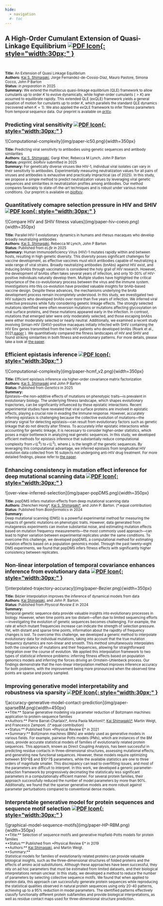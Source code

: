 ```yaml
---
hide:
  - navigation
  #- toc
---
```


## A High-Order Cumulant Extension of Quasi-Linkage Equilibrium [![PDF Icon](img/pdf_icon.png){: style="width:30px;" }](papers/exQLE-Sep13-2025.pdf)
<!--[Efficient epistasis inference reveals evolutionary constraints :fontawesome-solid-paperclip:{ .small-icon }](https://doi.org/10.1101/2024.10.14.618287)<br> -->
<small><br>

**Title:** An Extension of Quasi Linkage Equilibrium<br> 
**Authors:** <u>Kai S. Shimagaki</u>, Jorge Fernandez-de-Cossio-Diaz, Mauro Pastore, Simona Cocco, John P Barton<br> 
**Status:**  *in preparation* in 2025<br>
**Summary:**
We extend the multilocus quasi-linkage equilibrium (QLE) framework to allow cumulants up to order $K$ to evolve dynamically, while higher-order cumulants ($>K$) are assumed to equilibrate rapidly. This extended QLE (exQLE) framework yields a general equation of motion for cumulants up to order $K$, which parallels the standard QLE dynamics (recovered when $K = 1$). We also applied the exQLE framework to infer fitness parameters from temporal sequence data. Our preprint is available on [*arXiv*](https://arxiv.org/abs/2509.10987). 


## Predicting viral sensitivity [![PDF Icon](img/pdf_icon.png){: style="width:30px;" }](papers/viral-sensitivity-prediction.pdf)
<!--[Efficient epistasis inference reveals evolutionary constraints :fontawesome-solid-paperclip:{ .small-icon }](https://doi.org/10.1101/2024.10.14.618287)<br> -->
</small >
	![Computational-complexity](img/paper-ic50.png){width=350px}
<small><br>

**Title:** Predicting viral sensitivity to antibodies using genetic sequences and antibody similarities<br> 
**Authors:** <u>Kai S. Shimagaki</u>, Gargi Kher, Rebecca M Lynch, John P Barton<br> 
**Status:**  *preprint, bioRxiv* submitted in 2025<br>
**Summary:**
For genetically diverse viruses like HIV-1, individual viral isolates can vary in their sensitivity to antibodies. Experimentally measuring neutralization values for all pairs of viruses and antibodies is exhaustive and practically impractical (as of 2025). In this study, we propose a simple method to predict neutralization values by leveraging viral genetic sequences and similarities in neutralization profiles among antibodies. Our method compares favorably to state-of-the-art techniques and is robust under various model conditions. Our preprint is available on [*bioRxiv*](https://elifesciences.org/reviewed-preprints/105466). 


## Quantitatively comapre selection pressure in HIV and SHIV [![PDF Icon](img/pdf_icon.png){: style="width:30px;" }](papers/HIV-antibody-coevolution.pdf)
<!--[Quantitatively comapre selection pressure in HIV and SHIV :fontawesome-solid-paperclip:{ .small-icon }](https://doi.org/10.1101/2024.07.12.603090)<br> 
-->
<!--
<div style="display: flex; align-items: center; gap: 20px;" markdown="1">
  ![Alt text for image](img/paper-hiv-coevo.png){ width=350px }
  <p style="margin: 0;">
Lorem ipsum dolor sit amet, consectetur adipiscing elit. Sed do eiusmod tempor incididunt ut labore et dolore magna aliqua. Ut enim ad minim veniam, quis nostrud exercitation ullamco laboris nisi ut aliquip ex ea commodo consequat.
</p>
</div>
-->

</small >
	![Compare HIV and SHIV fitness values](img/paper-hiv-coevo.png){width=350px}
<small><br>

**Title:** Parallel HIV-1 evolutionary dynamics in humans and rhesus macaques who develop broadly neutralizing antibodies<br> 
**Authors:** <u>Kai S. Shimagaki</u>, Rebecca M Lynch, John P Barton<br> 
**Status:**  Published from *eLife* in 2025<br>
**Summary:**
 Human Immunodeficiency Virus (HIV)-1 mutates rapidly within and between hosts, resulting in high genetic diversity. This diversity poses significant challenges for vaccine development, as effective vaccines must elicit antibodies capable of neutralizing a wide range of viral strains. Broadly neutralizing antibodies (bnAbs) against HIV exist, and inducing bnAbs through vaccination is considered the holy grail of HIV research. However, the development of bnAbs often takes several years of infection, and only 10-30% of HIV-positive individuals naturally develop them.
Multiple studies have highlighted the critical importance of the co-evolutionary process between the virus and the immune system. Investigations into this co-evolution have provided valuable insights for bnAb-based vaccine design. Despite these advances, the mechanisms underlying the bnAb development process remain incompletely understood.
In this study, we investigated two HIV subjects who developed bnAbs over more than five years of infection. We inferred viral selective pressures while fully considering genetic linkage effects. The strongly selected mutations identified were often reversion mutations or mutations affecting glycosylation on viral surface proteins, and these mutations appeared early in the infection. In contrast, mutations that emerged later were only moderately selected, and those escaping bnAbs were either moderately selected or nearly neutral.
Additionally, we examined a recent study involving Simian-HIV (SHIV)-positive macaques initially infected with SHIV containing the HIV Env genes transmitted from the two HIV patients who developed bnAbs (Roark et al., 2021,[paper](https://www.science.org/doi/10.1126/science.abd2638) ). We quantitatively compared the fitness landscapes of HIV and SHIV and found striking similarities in both fitness and evolutionary patterns. For more details, please take a look at [the paper](https://elifesciences.org/reviewed-preprints/105466). 


## Efficient epistasis inference [![PDF Icon](img/pdf_icon.png){: style="width:30px;" }](papers/HCMF.pdf)
<!--[Efficient epistasis inference reveals evolutionary constraints :fontawesome-solid-paperclip:{ .small-icon }](https://doi.org/10.1101/2024.10.14.618287)<br> -->
</small >
	![Computational-complexity](img/paper-hcmf_v2.png){width=350px}
<small><br>

**Title:** Efficient epistasis inference via higher-order covariance matrix factorization<br> 
**Authors:** <u>Kai S. Shimagaki</u> and John P Barton<br> 
**Status:**  Published from *Genetics* in 2025<br>
**Summary:**  
 Epistasis—the non-additive effects of mutations on phenotypic traits—is prevalent in evolutionary biology. The underlying fitness landscape, which shapes evolutionary trajectories, can be significantly influenced by these epistatic interactions. Recent experimental studies have revealed that viral surface proteins are involved in epistatic effects, playing a crucial role in evading the immune response. However, accurately inferring epistasis is challenging because the collective evolution of mutations—the primary signal for detecting epistasis—can result from evolutionary factors such as genetic linkage that do not directly alter fitness. To accurately infer epistatic interactions while accounting for genetic linkage, it is necessary to consider higher-order statistics, which poses a major bottleneck in analyzing real genetic sequences.
In this study, we developed efficient methods for epistasis inference that substantially reduce computational complexity from $\mathcal{O}(L^6)$ to $\mathcal{O}(L^2)$, where $L$ is the length of the genetic sequences. By leveraging this computational advantage, we inferred epistasis from longitudinal HIV evolution data collected from 16 subjects not undergoing anti-HIV drug treatment. For more detailed findings, please refer to [the paper](https://doi.org/10.1101/2024.10.14.618287).



## Enhancing consistency in mutation effect inference for deep mutational scanning data [![PDF Icon](img/pdf_icon.png){: style="width:30px;" }](papers/popDMS.pdf)
<!-- Enhancing consistency in mutation effect inference for deep mutational scanning data :fontawesome-solid-paperclip:{ .small-icon }](https://doi.org/10.1103/PhysRevE.107.024116)<br> --> 
</small >
	![over-view-inferred-selection](img/paper-popDMS.png){width=350px}
<small><br>

**Title:** popDMS infers mutation effects from deep mutational scanning data<br> 
**Authors:** Zhenchen Hong\*, <u>Kai S. Shimagaki\*</u>, and John P. Barton. (\*:equal contribution)<br> 
**Status:**  Published from *Bioinformatics* in 2024<br>
**Summary:**  
Deep mutational scanning (DMS) is a powerful experimental method for measuring the impacts of genetic mutations on phenotypic traits. However, data generated from mutagenesis experiments can involve substantial noise, and estimating mutation effects based on mutation frequency measurements—the most commonly used approach—can lead to higher variation between experimental replicates under the same conditions. To overcome this challenge, we developed popDMS, a computational method for estimating mutation effects based on a population genomics model. Through the past twenty-eight DMS experiments, we found that popDMS infers fitness effects with significantly higher consistency between replicates.
  
## Non-linear interpolation of temporal covariance enhances inference from evolutionary data [![PDF Icon](img/pdf_icon.png){: style="width:30px;" }](papers/Bezier-interpolation.pdf)
<!--[Non-linear interpolation of temporal covariance enhances inference from evolutionary data :fontawesome-solid-paperclip:{ .small-icon }](https://doi.org/10.1103/PhysRevE.107.024116) -->
</small >
	![interpolated-trajectory-accuracy](img/paper-Bezier.png){width=350px}
<small><br>

**Title:** Bézier interpolation improves the inference of dynamical models from data<br> 
**Authors:** <u>Kai Shimagaki</u>, and John P. Barton.<br> 
**Status:**  Published from *Physical Review E* in 2024<br>
**Summary:**  
Temporal genetic sequence data provide valuable insights into evolutionary processes in biology. However, when time points are too distant—often due to limited sequencing efforts—investigating the evolution of genetic sequences becomes challenging. For example, the rate at which mutant frequencies increase can indicate the strength of selection pressure. Yet, with distant and sparse time points, information about the rapidity of frequency changes is lost.
To overcome this challenge, we developed a generic method to interpolate evolutionary data for individual mutations, taking into account that the true mutation frequency dynamics are non-linear and smooth. This method simultaneously interpolates both the covariance of mutations and their frequencies, allowing for straightforward integration over the course of evolution.
We applied this interpolation framework to two types of statistical inference problems: inferring fitness effects based on population genomics models and inferring the forces driving an Ornstein-Uhlenbeck process. Our findings demonstrate that the non-linear interpolation method improves inference accuracy for both problems, with the improvement being more pronounced when the observed time points are sparse and poorly sampled.


## Improving generative model interpretability and robustness via sparsity [![PDF Icon](img/pdf_icon.png){: style="width:30px;" }](papers/sparse-BM.pdf)
<!-- [Improving generative model interpretability and robustness via sparsity :fontawesome-solid-paperclip:{ .small-icon }](https://doi.org/10.1103/PhysRevE.104.024407) -->
</small >
	![accuracy-generative-model-contact-prediction](img/paper-sparseBM.png){width=450px}
<small><br>
**Title:** Sparse generative modeling via parameter reduction of Boltzmann machines: application to protein-sequence families<br> 
**Authors:** Pierre Barrat-Charlaix\*, Anna Paola Muntoni\*, <u>Kai Shimagaki\*</u>, Martin Weigt, and Francesco Zamponi. (\*:equal contribution)<br> 
**Status:**  Published from *Physical Review E* in 2021<br>
**Summary:**  
Boltzmann machines (BMs) are widely used as generative models in various fields. For example, pairwise Potts models (PMs), which are instances of the BM class, provide accurate statistical models of families of evolutionarily related protein sequences. This approach, known as Direct Coupling Analysis, has been successful in predicting residue contacts in three-dimensional structures, assessing mutational effects, and generating new functional sequences. However, these models require optimizing between $10^6$ and $10^7$ parameters, while the available statistics are one to three orders of magnitude smaller. This discrepancy can lead to overfitting issues, and most of the parameters are difficult to interpret.
In this work, we developed a generic parameter-reduction framework by progressively decimating the statistically less significant parameters in a computationally efficient manner. For several protein families, their approach successfully reduced the number of model parameters by more than 90%. Additionally, we found that the sparser generative models are more robust against parameter perturbations compared to conventional dense models.


## Interpretable generative model for protein sequences and sequence motif selection [![PDF Icon](img/pdf_icon.png){: style="width:30px;" }](papers/Hopfield-Potts.pdf)
<!-- Interpretable generative model for protein sequences and sequence motif selection :fontawesome-solid-paperclip:{ .small-icon }](https://doi.org/10.1103/PhysRevE.100.032128) -->
</small >
	![graphical-model-sequence-motifs](img/paper-HP-RBM.png){width=350px}
<small><br>
**Title:** Selection of sequence motifs and generative Hopfield-Potts models for protein families<br> 
**Status:**  Published from *Physical Review E* in 2019<br>
**Authors:** <u>Kai Shimagaki</u>, and Martin Weigt.<br>
**Summary:** <br> 
Statistical models for families of evolutionarily related proteins can provide valuable biological insights, such as the three-dimensional structures of folded proteins and the effects of amino acid substitutions. Although these approaches have been successful, they rely on ad hoc parameters that must be estimated from limited datasets, and their biological interpretations remain unclear. In this study, we developed a method to reduce the number of parameters by selecting collective sequence motifs. We found that when applied to protein data, this approach can successfully generate protein sequences while reproducing the statistical qualities observed in natural protein sequences using only 20-40 patterns, achieving up to a 95% reduction in model parameters. The identified patterns effectively classify functionally different protein subfamilies and provide biological interpretations, as well as residue contact maps used for three-dimensional structure prediction.







<!-- 
<div class="grid cards" style="text-align: left; margin-top: 20px;" markdown>
<img src="img/kai_shimagaki_port.jpg" alt="Kai" style="max-width: 400px; height: auto;">
<div style="display: flex; align-items: center; gap: 20px;" markdown="1">
  ![Alt text for image](img/paper-hiv-coevo.png){ width=350px }
<br>
    __Kai Shimagaki__&nbsp;&nbsp;
    <small>
    [:fontawesome-brands-google-scholar:{ .middle }](https://scholar.google.com/citations?user=BJF41UIAAAAJ&hl=en) 
    [:fontawesome-brands-github:{ .middle }](https://github.com/shimagaki)<br>
    </small>
      Some description about Kai Shimagaki goes here. This text will appear to the right of the image and will adjust based on screen size.
**Status:**  Published from *Physical Review E* in 2019<br>
**Authors:** Kai Shimagaki, and Martin Weigt.<br>
**Summary:** <br> 
Lorem ipsum dolor sit amet, consectetur adipiscing elit. Sed do eiusmod tempor incididunt ut labore et dolore magna aliqua. Ut enim ad minim veniam, quis nostrud exercitation ullamco laboris nisi ut aliquip ex ea commodo consequat.
</div>
--->

